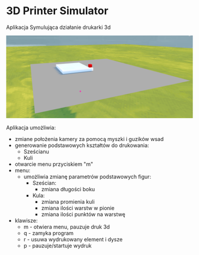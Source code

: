 # 3D Printer Simulator
Aplikacja Symulująca działanie drukarki 3d

![View](resources/screen.png)

Aplikacja umożliwia:
- zmiane położenia kamery za pomocą myszki i guzików wsad
- generowanie podstawowych kształtów do drukowania:
    - Sześcianu
    - Kuli
- otwarcie menu przyciskiem "m"
- menu:
    - umożliwia zmianę parametrów podstawowych figur:
        - Sześcian:
            - zmiana długości boku
        - Kula:
            - zmiana promienia kuli
            - zmiana ilości warstw w pionie
            - zmiana ilości punktów na warstwę
- klawisze:
    - m - otwiera menu, pauzuje druk 3d
    - q - zamyka program
    - r - usuwa wydrukowany element i dysze
    - p - pauzuje/startuje wydruk
